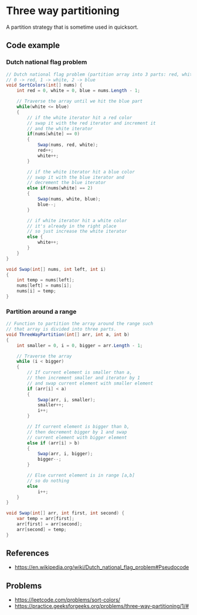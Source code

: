 # Three way partitioning

A partition strategy that is sometime used in quicksort.

## Code example 

### Dutch national flag problem
```cs
// Dutch national flag problem (partition array into 3 parts: red, white, blue)
// 0 -> red, 1 -> white, 2 -> blue
void SortColors(int[] nums) {
    int red = 0, white = 0, blue = nums.Length - 1;

    // Traverse the array until we hit the blue part
    while(white <= blue) 
    {
        // if the white iterator hit a red color
        // swap it with the red iterator and increment it 
        // and the white iterator
        if(nums[white] == 0) 
        { 
            Swap(nums, red, white);
            red++;
            white++;
        } 

        // if the white iterator hit a blue color
        // swap it with the blue iterator and 
        // decrement the blue iterator
        else if(nums[white] == 2) 
        { 
            Swap(nums, white, blue);
            blue--;
        } 

        // if white iterator hit a white color
        // it's already in the right place
        // so just increase the white iterator
        else { 
            white++;
        }
    }
}

void Swap(int[] nums, int left, int i)
{
    int temp = nums[left];
    nums[left] = nums[i];
    nums[i] = temp;
}
```

### Partition around a range
```cs
// Function to partition the array around the range such 
// that array is divided into three parts.
void ThreeWayPartition(int[] arr, int a, int b)
{
    int smaller = 0, i = 0, bigger = arr.Length - 1;

    // Traverse the array
    while (i < bigger)
    {
        // If current element is smaller than a,
        // then increment smaller and iterator by 1
        // and swap current element with smaller element
        if (arr[i] < a)
        {
            Swap(arr, i, smaller);
            smaller++;
            i++;
        }

        // If current element is bigger than b,
        // then decrement bigger by 1 and swap
        // current element with bigger element
        else if (arr[i] > b)
        {
            Swap(arr, i, bigger);
            bigger--;
        }

        // Else current element is in range [a,b]
        // so do nothing
        else
            i++;
    }
}

void Swap(int[] arr, int first, int second) {
    var temp = arr[first];
    arr[first] = arr[second];
    arr[second] = temp;
}
```

## References

- https://en.wikipedia.org/wiki/Dutch_national_flag_problem#Pseudocode


## Problems

- https://leetcode.com/problems/sort-colors/
- https://practice.geeksforgeeks.org/problems/three-way-partitioning/1/#